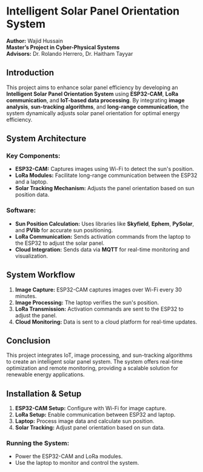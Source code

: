# Intelligent Solar Panel Orientation System

**Author:** Wajid Hussain  
**Master’s Project in Cyber-Physical Systems**  
**Advisors:** Dr. Rolando Herrero, Dr. Haitham Tayyar  

## Introduction
This project aims to enhance solar panel efficiency by developing an **Intelligent Solar Panel Orientation System** using **ESP32-CAM**, **LoRa communication**, and **IoT-based data processing**. By integrating **image analysis**, **sun-tracking algorithms**, and **long-range communication**, the system dynamically adjusts solar panel orientation for optimal energy efficiency.

## System Architecture

### Key Components:
- **ESP32-CAM:** Captures images using Wi-Fi to detect the sun's position.
- **LoRa Modules:** Facilitate long-range communication between the ESP32 and a laptop.
- **Solar Tracking Mechanism:** Adjusts the panel orientation based on sun position data.

### Software:
- **Sun Position Calculation:** Uses libraries like **Skyfield**, **Ephem**, **PySolar**, and **PVlib** for accurate sun positioning.
- **LoRa Communication:** Sends activation commands from the laptop to the ESP32 to adjust the solar panel.
- **Cloud Integration:** Sends data via **MQTT** for real-time monitoring and visualization.

## System Workflow
1. **Image Capture:** ESP32-CAM captures images over Wi-Fi every 30 minutes.
2. **Image Processing:** The laptop verifies the sun's position.
3. **LoRa Transmission:** Activation commands are sent to the ESP32 to adjust the panel.
4. **Cloud Monitoring:** Data is sent to a cloud platform for real-time updates.

## Conclusion
This project integrates IoT, image processing, and sun-tracking algorithms to create an intelligent solar panel system. The system offers real-time optimization and remote monitoring, providing a scalable solution for renewable energy applications.

## Installation & Setup
1. **ESP32-CAM Setup:** Configure with Wi-Fi for image capture.
2. **LoRa Setup:** Enable communication between ESP32 and laptop.
3. **Laptop:** Process image data and calculate sun position.
4. **Solar Tracking:** Adjust panel orientation based on sun data.

### Running the System:
- Power the ESP32-CAM and LoRa modules.
- Use the laptop to monitor and control the system.
